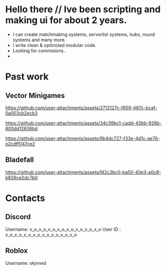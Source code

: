 # Hello there // Ive been scripting and making ui for about 2 years.

- I can create matchmaking systems, serverlist systems, hubs, round systems and many more.
- I write clean & optimized modular code.
- Looking for commisions..
- 
# Past work

## Vector Minigames

https://github.com/user-attachments/assets/2712127c-f859-487c-bcaf-0a053cb2ecb3

https://github.com/user-attachments/assets/34c39bc1-cadd-43bb-926b-800dd12606bd

https://github.com/user-attachments/assets/6b4dc727-f33e-4d1c-ae76-e2cdff047ce2

## Bladefall

https://github.com/user-attachments/assets/f42c3bc0-ba50-40e3-a0c8-b826ce2dc7b0

# Contacts

## Discord

Username: x_o_x_o_x_o_x_o_x_o_x_o_x_o_x_o
User ID : x_o_x_o_x_o_x_o_x_o_x_o_x_o_x_o

## Roblox

Username: skjnned
